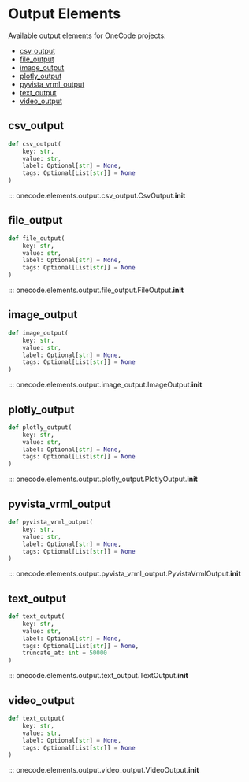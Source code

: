 # Output Elements

Available output elements for OneCode projects:

* [csv_output](#csv_output)
* [file_output](#file_output)
* [image_output](#image_output)
* [plotly_output](#plotly_output)
* [pyvista_vrml_output](#pyvista_vrml_output)
* [text_output](#text_output)
* [video_output](#video_output)


## csv_output
```python
def csv_output(
    key: str,
    value: str,
    label: Optional[str] = None,
    tags: Optional[List[str]] = None
)
```
::: onecode.elements.output.csv_output.CsvOutput.__init__


## file_output
```python
def file_output(
    key: str,
    value: str,
    label: Optional[str] = None,
    tags: Optional[List[str]] = None
)
```
::: onecode.elements.output.file_output.FileOutput.__init__


## image_output
```python
def image_output(
    key: str,
    value: str,
    label: Optional[str] = None,
    tags: Optional[List[str]] = None
)
```
::: onecode.elements.output.image_output.ImageOutput.__init__


## plotly_output
```python
def plotly_output(
    key: str,
    value: str,
    label: Optional[str] = None,
    tags: Optional[List[str]] = None
)
```
::: onecode.elements.output.plotly_output.PlotlyOutput.__init__


## pyvista_vrml_output
```python
def pyvista_vrml_output(
    key: str,
    value: str,
    label: Optional[str] = None,
    tags: Optional[List[str]] = None
)
```
::: onecode.elements.output.pyvista_vrml_output.PyvistaVrmlOutput.__init__


## text_output
```python
def text_output(
    key: str,
    value: str,
    label: Optional[str] = None,
    tags: Optional[List[str]] = None,
    truncate_at: int = 50000
)
```
::: onecode.elements.output.text_output.TextOutput.__init__


## video_output
```python
def text_output(
    key: str,
    value: str,
    label: Optional[str] = None,
    tags: Optional[List[str]] = None
)
```
::: onecode.elements.output.video_output.VideoOutput.__init__
